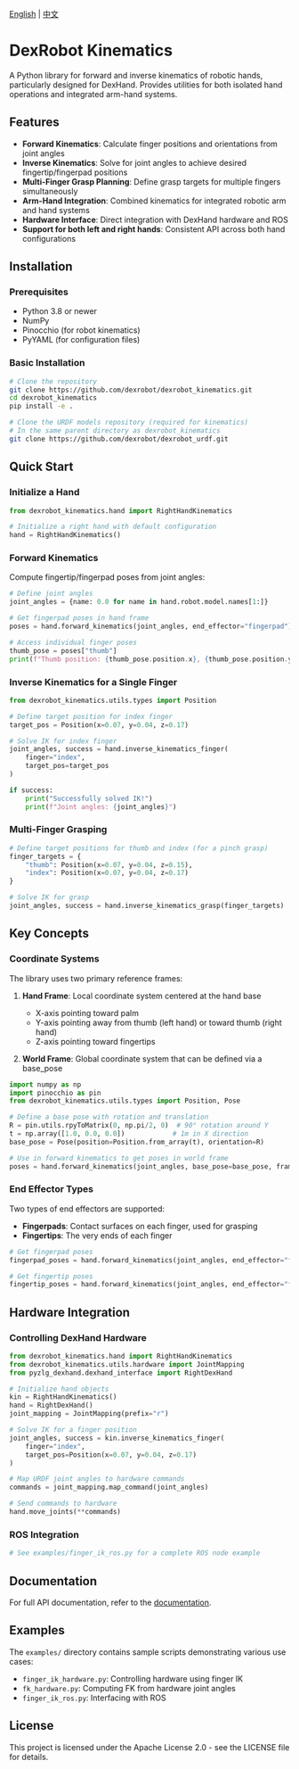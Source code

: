 [English](README.md) | [中文](README_zh.md)

# DexRobot Kinematics

A Python library for forward and inverse kinematics of robotic hands, particularly designed for DexHand. Provides utilities for both isolated hand operations and integrated arm-hand systems.

## Features

- **Forward Kinematics**: Calculate finger positions and orientations from joint angles
- **Inverse Kinematics**: Solve for joint angles to achieve desired fingertip/fingerpad positions
- **Multi-Finger Grasp Planning**: Define grasp targets for multiple fingers simultaneously
- **Arm-Hand Integration**: Combined kinematics for integrated robotic arm and hand systems
- **Hardware Interface**: Direct integration with DexHand hardware and ROS
- **Support for both left and right hands**: Consistent API across both hand configurations

## Installation

### Prerequisites

- Python 3.8 or newer
- NumPy
- Pinocchio (for robot kinematics)
- PyYAML (for configuration files)

### Basic Installation

```bash
# Clone the repository
git clone https://github.com/dexrobot/dexrobot_kinematics.git
cd dexrobot_kinematics
pip install -e .

# Clone the URDF models repository (required for kinematics)
# In the same parent directory as dexrobot_kinematics
git clone https://github.com/dexrobot/dexrobot_urdf.git
```

## Quick Start

### Initialize a Hand

```python
from dexrobot_kinematics.hand import RightHandKinematics

# Initialize a right hand with default configuration
hand = RightHandKinematics()
```

### Forward Kinematics

Compute fingertip/fingerpad poses from joint angles:

```python
# Define joint angles
joint_angles = {name: 0.0 for name in hand.robot.model.names[1:]}

# Get fingerpad poses in hand frame
poses = hand.forward_kinematics(joint_angles, end_effector="fingerpad")

# Access individual finger poses
thumb_pose = poses["thumb"]
print(f"Thumb position: {thumb_pose.position.x}, {thumb_pose.position.y}, {thumb_pose.position.z}")
```

### Inverse Kinematics for a Single Finger

```python
from dexrobot_kinematics.utils.types import Position

# Define target position for index finger
target_pos = Position(x=0.07, y=0.04, z=0.17)

# Solve IK for index finger
joint_angles, success = hand.inverse_kinematics_finger(
    finger="index",
    target_pos=target_pos
)

if success:
    print("Successfully solved IK!")
    print(f"Joint angles: {joint_angles}")
```

### Multi-Finger Grasping

```python
# Define target positions for thumb and index (for a pinch grasp)
finger_targets = {
    "thumb": Position(x=0.07, y=0.04, z=0.15),
    "index": Position(x=0.07, y=0.04, z=0.17)
}

# Solve IK for grasp
joint_angles, success = hand.inverse_kinematics_grasp(finger_targets)
```

## Key Concepts

### Coordinate Systems

The library uses two primary reference frames:

1. **Hand Frame**: Local coordinate system centered at the hand base
   - X-axis pointing toward palm
   - Y-axis pointing away from thumb (left hand) or toward thumb (right hand)
   - Z-axis pointing toward fingertips

2. **World Frame**: Global coordinate system that can be defined via a base_pose

```python
import numpy as np
import pinocchio as pin
from dexrobot_kinematics.utils.types import Position, Pose

# Define a base pose with rotation and translation
R = pin.utils.rpyToMatrix(0, np.pi/2, 0)  # 90° rotation around Y
t = np.array([1.0, 0.0, 0.0])            # 1m in X direction
base_pose = Pose(position=Position.from_array(t), orientation=R)

# Use in forward kinematics to get poses in world frame
poses = hand.forward_kinematics(joint_angles, base_pose=base_pose, frame="world")
```

### End Effector Types

Two types of end effectors are supported:

- **Fingerpads**: Contact surfaces on each finger, used for grasping
- **Fingertips**: The very ends of each finger

```python
# Get fingerpad poses
fingerpad_poses = hand.forward_kinematics(joint_angles, end_effector="fingerpad")

# Get fingertip poses
fingertip_poses = hand.forward_kinematics(joint_angles, end_effector="fingertip")
```

## Hardware Integration

### Controlling DexHand Hardware

```python
from dexrobot_kinematics.hand import RightHandKinematics
from dexrobot_kinematics.utils.hardware import JointMapping
from pyzlg_dexhand.dexhand_interface import RightDexHand

# Initialize hand objects
kin = RightHandKinematics()
hand = RightDexHand()
joint_mapping = JointMapping(prefix="r")

# Solve IK for a finger position
joint_angles, success = kin.inverse_kinematics_finger(
    finger="index",
    target_pos=Position(x=0.07, y=0.04, z=0.17)
)

# Map URDF joint angles to hardware commands
commands = joint_mapping.map_command(joint_angles)

# Send commands to hardware
hand.move_joints(**commands)
```

### ROS Integration

```python
# See examples/finger_ik_ros.py for a complete ROS node example
```

## Documentation

For full API documentation, refer to the [documentation](https://dexrobot.github.io/dexrobot_kinematics/).

## Examples

The `examples/` directory contains sample scripts demonstrating various use cases:

- `finger_ik_hardware.py`: Controlling hardware using finger IK
- `fk_hardware.py`: Computing FK from hardware joint angles
- `finger_ik_ros.py`: Interfacing with ROS

## License

This project is licensed under the Apache License 2.0 - see the LICENSE file for details.
